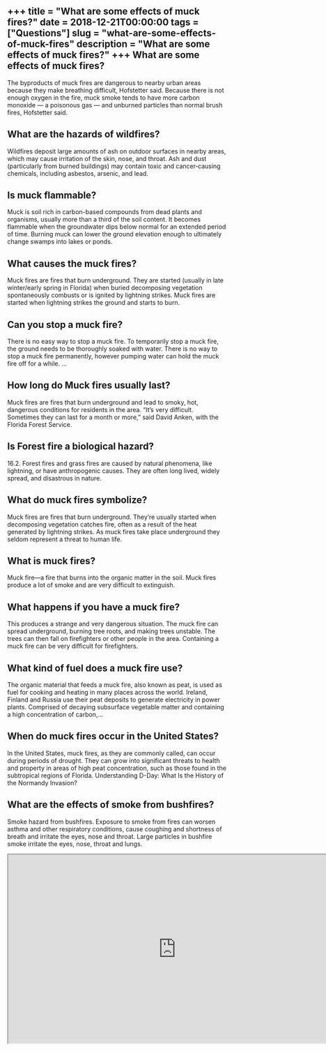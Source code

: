 +++
title = "What are some effects of muck fires?"
date = 2018-12-21T00:00:00
tags = ["Questions"]
slug = "what-are-some-effects-of-muck-fires"
description = "What are some effects of muck fires?"
+++
What are some effects of muck fires?
------------------------------------

The byproducts of muck fires are dangerous to nearby urban areas because they make breathing difficult, Hofstetter said. Because there is not enough oxygen in the fire, muck smoke tends to have more carbon monoxide — a poisonous gas — and unburned particles than normal brush fires, Hofstetter said.

What are the hazards of wildfires?
----------------------------------

Wildfires deposit large amounts of ash on outdoor surfaces in nearby areas, which may cause irritation of the skin, nose, and throat. Ash and dust (particularly from burned buildings) may contain toxic and cancer‐causing chemicals, including asbestos, arsenic, and lead.

Is muck flammable?
------------------

Muck is soil rich in carbon-based compounds from dead plants and organisms, usually more than a third of the soil content. It becomes flammable when the groundwater dips below normal for an extended period of time. Burning muck can lower the ground elevation enough to ultimately change swamps into lakes or ponds.

What causes the muck fires?
---------------------------

Muck fires are fires that burn underground. They are started (usually in late winter/early spring in Florida) when buried decomposing vegetation spontaneously combusts or is ignited by lightning strikes. Muck fires are started when lightning strikes the ground and starts to burn.

Can you stop a muck fire?
-------------------------

There is no easy way to stop a muck fire. To temporarily stop a muck fire, the ground needs to be thoroughly soaked with water. There is no way to stop a muck fire permanently, however pumping water can hold the muck fire off for a while. …

How long do Muck fires usually last?
------------------------------------

Muck fires are fires that burn underground and lead to smoky, hot, dangerous conditions for residents in the area. “It’s very difficult. Sometimes they can last for a month or more,” said David Anken, with the Florida Forest Service.

Is Forest fire a biological hazard?
-----------------------------------

16.2. Forest fires and grass fires are caused by natural phenomena, like lightning, or have anthropogenic causes. They are often long lived, widely spread, and disastrous in nature.

What do muck fires symbolize?
-----------------------------

Muck fires are fires that burn underground. They’re usually started when decomposing vegetation catches fire, often as a result of the heat generated by lightning strikes. As muck fires take place underground they seldom represent a threat to human life.

What is muck fires?
-------------------

Muck fire—a fire that burns into the organic matter in the soil. Muck fires produce a lot of smoke and are very difficult to extinguish.

What happens if you have a muck fire?
-------------------------------------

This produces a strange and very dangerous situation. The muck fire can spread underground, burning tree roots, and making trees unstable. The trees can then fall on firefighters or other people in the area. Containing a muck fire can be very difficult for firefighters.

What kind of fuel does a muck fire use?
---------------------------------------

The organic material that feeds a muck fire, also known as peat, is used as fuel for cooking and heating in many places across the world. Ireland, Finland and Russia use their peat deposits to generate electricity in power plants. Comprised of decaying subsurface vegetable matter and containing a high concentration of carbon,…

When do muck fires occur in the United States?
----------------------------------------------

In the United States, muck fires, as they are commonly called, can occur during periods of drought. They can grow into significant threats to health and property in areas of high peat concentration, such as those found in the subtropical regions of Florida. Understanding D-Day: What Is the History of the Normandy Invasion?

What are the effects of smoke from bushfires?
---------------------------------------------

Smoke hazard from bushfires. Exposure to smoke from fires can worsen asthma and other respiratory conditions, cause coughing and shortness of breath and irritate the eyes, nose and throat. Large particles in bushfire smoke irritate the eyes, nose, throat and lungs.

<iframe allow="accelerometer; autoplay; clipboard-write; encrypted-media; gyroscope; picture-in-picture" allowfullscreen="" class="__youtube_prefs__  epyt-is-override  no-lazyload" data-no-lazy="1" data-origheight="433" data-origwidth="770" data-skipgform_ajax_framebjll="" height="433" id="_ytid_61033" loading="lazy" src="https://www.youtube.com/embed/_pU_87gd38Q?enablejsapi=1&autoplay=0&cc_load_policy=0&cc_lang_pref=&iv_load_policy=1&loop=0&modestbranding=0&rel=1&fs=1&playsinline=0&autohide=2&theme=dark&color=red&controls=1&" title="YouTube player" width="770"></iframe>
